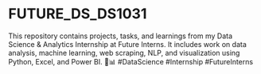 # FUTURE_DS_DS1031
This repository contains projects, tasks, and learnings from my Data Science &amp; Analytics Internship at Future Interns. It includes work on data analysis, machine learning, web scraping, NLP, and visualization using Python, Excel, and Power BI. 🚀📊 #DataScience #Internship #FutureInterns
